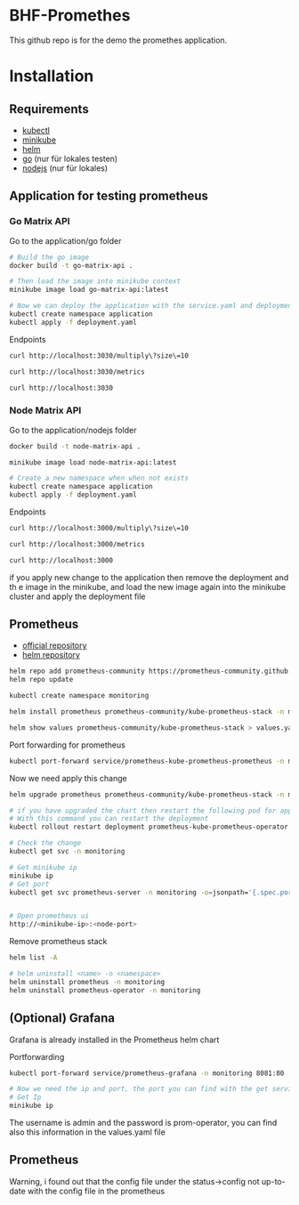 # BHF-Promethes

This github repo is for the demo the promethes application. 





# Installation

## Requirements

- [kubectl](https://kubernetes.io/docs/tasks/tools/)
- [minikube](https://minikube.sigs.k8s.io/docs/start/?arch=%2Flinux%2Fx86-64%2Fstable%2Fbinary+download)
- [helm](https://helm.sh/docs/intro/install/)
- [go](https://go.dev/doc/install) (nur für lokales testen)
- [nodejs](https://nodejs.org/en/download/package-manager) (nur für lokales)

## Application for testing prometheus

### Go Matrix API

Go to the application/go folder

```bash
# Build the go image
docker build -t go-matrix-api .

# Then load the image into minikube context
minikube image load go-matrix-api:latest

# Now we can deploy the application with the service.yaml and deployment.yaml
kubectl create namespace application 
kubectl apply -f deployment.yaml 
```

Endpoints
```bash
curl http://localhost:3030/multiply\?size\=10

curl http://localhost:3030/metrics

curl http://localhost:3030
```

### Node Matrix API

Go to the application/nodejs folder
```bash
docker build -t node-matrix-api .

minikube image load node-matrix-api:latest

# Create a new namespace when when not exists
kubectl create namespace application 
kubectl apply -f deployment.yaml 
``` 

Endpoints
```bash
curl http://localhost:3000/multiply\?size\=10

curl http://localhost:3000/metrics

curl http://localhost:3000
```

if you apply new change to the application then remove the deployment and th e image in the minikube, and load the new image again into the minikube cluster and apply the deployment file



## Prometheus

- [official repository](https://github.com/prometheus/prometheus?tab=readme-ov-file)
- [helm repository](https://github.com/prometheus-community/helm-charts)


```bash
helm repo add prometheus-community https://prometheus-community.github.io/helm-charts
helm repo update

kubectl create namespace monitoring

helm install prometheus prometheus-community/kube-prometheus-stack -n monitoring

helm show values prometheus-community/kube-prometheus-stack > values.yaml
```

Port forwarding for prometheus
```bash
kubectl port-forward service/prometheus-kube-prometheus-prometheus -n monitoring 8082:9090  
```


Now we need apply this change
```bash
helm upgrade prometheus prometheus-community/kube-prometheus-stack -n monitoring -f ./values.yaml

# if you have upgraded the chart then restart the following pod for applying the new config in the application `prometheus-prometheus-kube-prometheus-prometheus-0` or the deployment
# With this command you can restart the deployment
kubectl rollout restart deployment prometheus-kube-prometheus-operator -n monitoring

# Check the change
kubectl get svc -n monitoring

# Get minikube ip
minikube ip
# Get port
kubectl get svc prometheus-server -n monitoring -o=jsonpath='{.spec.ports[0].nodePort}'


# Open prometheus ui
http://<minikube-ip>:<node-port>
```


Remove prometheus stack
```bash
helm list -A

# helm uninstall <name> -n <namespace>
helm uninstall prometheus -n monitoring
helm uninstall prometheus-operator -n monitoring
```


## (Optional) Grafana

Grafana is already installed in the Prometheus helm chart

Portforwarding
```bash
kubectl port-forward service/prometheus-grafana -n monitoring 8081:80

# Now we need the ip and port, the port you can find with the get service command above
# Get Ip
minikube ip


```

The username is admin and the password is prom-operator, you can find also this information in the values.yaml file


## Prometheus

Warning, i found out that the config file under the status->config not up-to-date with the config file in the prometheus
